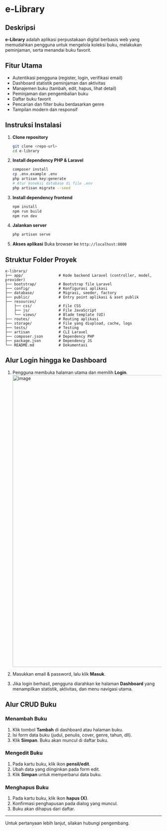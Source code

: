 # e-Library

## Deskripsi
**e-Library** adalah aplikasi perpustakaan digital berbasis web yang memudahkan pengguna untuk mengelola koleksi buku, melakukan peminjaman, serta menandai buku favorit.

## Fitur Utama
- Autentikasi pengguna (register, login, verifikasi email)
- Dashboard statistik peminjaman dan aktivitas
- Manajemen buku (tambah, edit, hapus, lihat detail)
- Peminjaman dan pengembalian buku
- Daftar buku favorit
- Pencarian dan filter buku berdasarkan genre
- Tampilan modern dan responsif

## Instruksi Instalasi
1. **Clone repository**
   ```bash
   git clone <repo-url>
   cd e-library
   ```
2. **Install dependency PHP & Laravel**
   ```bash
   composer install
   cp .env.example .env
   php artisan key:generate
   # Atur koneksi database di file .env
   php artisan migrate --seed
   ```
3. **Install dependency frontend**
   ```bash
   npm install
   npm run build
   npm run dev
   ```
4. **Jalankan server**
   ```bash
   php artisan serve
   ```
5. **Akses aplikasi**
   Buka browser ke `http://localhost:8000`

## Struktur Folder Proyek
```
e-library/
├── app/                # Kode backend Laravel (controller, model, provider)
├── bootstrap/          # Bootstrap file Laravel
├── config/             # Konfigurasi aplikasi
├── database/           # Migrasi, seeder, factory
├── public/             # Entry point aplikasi & aset publik
├── resources/
│   ├── css/            # File CSS
│   ├── js/             # File JavaScript
│   └── views/          # Blade template (UI)
├── routes/             # Routing aplikasi
├── storage/            # File yang diupload, cache, logs
├── tests/              # Testing
├── artisan             # CLI Laravel
├── composer.json       # Dependency PHP
├── package.json        # Dependency JS
└── README.md           # Dokumentasi
```

## Alur Login hingga ke Dashboard
1. Pengguna membuka halaman utama dan memilih **Login**.
   <img width="1901" height="938" alt="image" src="https://github.com/user-attachments/assets/ef116d38-0363-4e41-bde6-7c4e4af9115c" />

3. Masukkan email & password, lalu klik **Masuk**.
4. Jika login berhasil, pengguna diarahkan ke halaman **Dashboard** yang menampilkan statistik, aktivitas, dan menu navigasi utama.

## Alur CRUD Buku
### Menambah Buku
1. Klik tombol **Tambah** di dashboard atau halaman buku.
2. Isi form data buku (judul, penulis, cover, genre, tahun, dll).
3. Klik **Simpan**. Buku akan muncul di daftar buku.

### Mengedit Buku
1. Pada kartu buku, klik ikon **pensil/edit**.
2. Ubah data yang diinginkan pada form edit.
3. Klik **Simpan** untuk memperbarui data buku.

### Menghapus Buku
1. Pada kartu buku, klik ikon **hapus (X)**.
2. Konfirmasi penghapusan pada dialog yang muncul.
3. Buku akan dihapus dari daftar.

---
Untuk pertanyaan lebih lanjut, silakan hubungi pengembang. 
